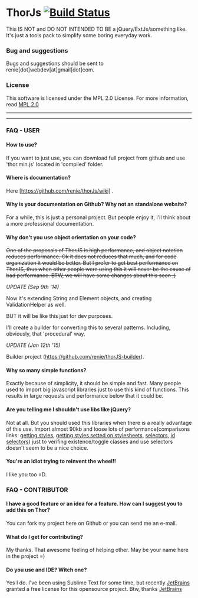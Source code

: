 ThorJs [![Build Status](https://travis-ci.org/renie/thorJs.svg?branch=master)](https://travis-ci.org/renie/thorJs)
======
This IS NOT and DO NOT INTENDED TO BE a jQuery/ExtJs/something like. 
It's just a tools pack to simplify some boring everyday work.

### Bug and suggestions
Bugs and suggestions should be sent to renie[dot]webdev[at]gmail[dot]com.


### License
This software is licensed under the MPL 2.0 License. For more
information, read [MPL 2.0](http://www.mozilla.org/MPL/2.0/)

------------------------
------------------------

### FAQ - USER

#### How to use?
If you want to just use, you can download full project from github and use 'thor.min.js' located in 'compiled' folder.

#### Where is documentation?
Here [https://github.com/renie/thorJs/wiki] .

#### Why is your documentation on Github? Why not an standalone website?
For a while, this is just a personal project. But people enjoy it, I'll think about
a more professional documentation.

#### Why don't you use object orientation on your code?
~~One of the proposals of ThorJS is high performance, and object notation reduces performance. 
Ok it does not reduces that much, and for code organization it would be better. But I prefer to get best performance on ThorJS, thus when other people were using this it will never be the cause of bad performance.
BTW, we will have some changes about this soon ;)~~

*UPDATE (Sep 9th '14)*

Now it's extending String and Element objects, and creating ValidationHelper as well. 

BUT it will be like this just for  dev purposes. 

I'll create a builder for converting this to several patterns. Including, obviously, that 'procedural' way.




*UPDATE (Jan 12th '15)*


Builder project (https://github.com/renie/thorJS-builder).


#### Why so many simple functions?
Exactly because of simplicity, it should be simple and fast. Many people used to import
big javascript libraries just to use this kind of functions. This results in large requests 
and performance below that it could be.

#### Are you telling me I shouldn't use libs like jQuery?
Not at all. But you should used this libraries when there is a really advantage of this use.
Import almost 90kb and loose lots of performance(comparisons links: [getting styles](http://jsperf.com/style-getter), [getting styles setted on stylesheets](http://jsperf.com/style-getter-stylesheet), [selectors](http://jsperf.com/default-selectors), [id selectors](http://jsperf.com/simple-id-selection)) just to verifing existence/toggle classes and use selectors doesn't seem to be a nice choice. 

#### You're an idiot trying to reinvent the wheel!!
I like you too =D.


### FAQ - CONTRIBUTOR

#### I have a good feature or an idea for a feature. How can I suggest you to add this on Thor?
You can fork my project here on Github or you can send me an e-mail.

#### What do I get for contributing?
My thanks. That awesome feeling of helping other. May be your name here in the project =)

#### Do you use and IDE? Witch one?
Yes I do. I've been using Sublime Text for some time, but recently [JetBrains](http://www.jetbrains.com/) granted a free license for this opensource project.
Btw, thanks [JetBrains](http://www.jetbrains.com/)
